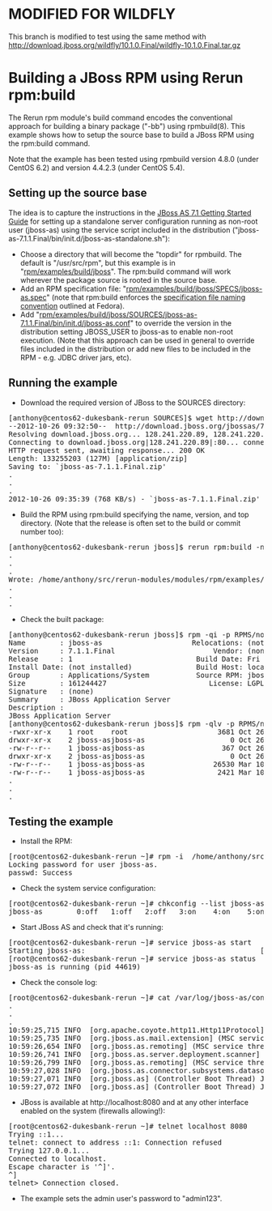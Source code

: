 # MODIFIED FOR WILDFLY

This branch is modified to test using the same method with http://download.jboss.org/wildfly/10.1.0.Final/wildfly-10.1.0.Final.tar.gz

# Building a JBoss RPM using Rerun rpm:build

The Rerun rpm module's build command encodes the conventional approach for building a binary package ("-bb") using rpmbuild(8). This example shows how to setup the source base to build a JBoss RPM using the rpm:build command.

Note that the example has been tested using rpmbuild version 4.8.0 (under CentOS 6.2) and version 4.4.2.3 (under CentOS 5.4).

## Setting up the source base

The idea is to capture the instructions in the [JBoss AS 7.1 Getting Started Guide](https://docs.jboss.org/author/display/AS71/Getting+Started+Guide) for setting up a standalone server configuration running as non-root user (jboss-as) using the service script included in the distribution ("jboss-as-7.1.1.Final/bin/init.d/jboss-as-standalone.sh"):

* Choose a directory that will become the "topdir" for rpmbuild. The default is "/usr/src/rpm", but this example is in "[rpm/examples/build/jboss](https://github.com/rerun-modules/rpm/tree/master/examples/build/jboss)". The rpm:build command will work wherever the package source is rooted in the source base.
* Add an RPM specification file: "[rpm/examples/build/jboss/SPECS/jboss-as.spec](https://github.com/rerun-modules/rpm/tree/master/examples/build/jboss/SPECS/jboss-as.spec)" (note that rpm:build enforces the [specification file naming convention](http://fedoraproject.org/wiki/Packaging:NamingGuidelines#Spec_file_name) outlined at Fedora).
* Add  "[rpm/examples/build/jboss/SOURCES/jboss-as-7.1.1.Final/bin/init.d/jboss-as.conf](https://github.com/rerun-modules/rpm/tree/master/examples/build/jboss/SOURCES/jboss-as-7.1.1.Final/bin/init.d/jboss-as.conf)" to override the version in the distribution setting JBOSS_USER to jboss-as to enable non-root execution. (Note that this approach can be used in general to override files included in the distribution or add new files to be included in the RPM - e.g. JDBC driver jars, etc).

## Running the example

* Download the required version of JBoss to the SOURCES directory:
<pre>
[anthony@centos62-dukesbank-rerun SOURCES]$ wget http://download.jboss.org/jbossas/7.1/jboss-as-7.1.1.Final/jboss-as-7.1.1.Final.zip
--2012-10-26 09:32:50--  http://download.jboss.org/jbossas/7.1/jboss-as-7.1.1.Final/jboss-as-7.1.1.Final.zip
Resolving download.jboss.org... 128.241.220.89, 128.241.220.81
Connecting to download.jboss.org|128.241.220.89|:80... connected.
HTTP request sent, awaiting response... 200 OK
Length: 133255203 (127M) [application/zip]
Saving to: `jboss-as-7.1.1.Final.zip'
.
.
.
2012-10-26 09:35:39 (768 KB/s) - `jboss-as-7.1.1.Final.zip' saved [133255203/133255203]
</pre>
* Build the RPM using rpm:build specifying the name, version, and top directory. (Note that the release is often set to the build or commit number too):
<pre>
[anthony@centos62-dukesbank-rerun jboss]$ rerun rpm:build -n jboss-as -v 7.1.1.Final -t $(pwd)
.
.
.
Wrote: /home/anthony/src/rerun-modules/modules/rpm/examples/build/jboss/RPMS/noarch/jboss-as-7.1.1.Final-1.noarch.rpm
.
.
.
</pre>
* Check the built package:
<pre>
[anthony@centos62-dukesbank-rerun jboss]$ rpm -qi -p RPMS/noarch/jboss-as-7.1.1.Final-1.noarch.rpm
Name        : jboss-as                     Relocations: (not relocatable)
Version     : 7.1.1.Final                       Vendor: (none)
Release     : 1                             Build Date: Fri Oct 26 10:37:02 2012
Install Date: (not installed)               Build Host: localhost
Group       : Applications/System           Source RPM: jboss-as-7.1.1.Final-1.src.rpm
Size        : 161244427                        License: LGPL
Signature   : (none)
Summary     : JBoss Application Server
Description :
JBoss Application Server
[anthony@centos62-dukesbank-rerun jboss]$ rpm -qlv -p RPMS/noarch/jboss-as-7.1.1.Final-1.noarch.rpm | more
-rwxr-xr-x    1 root    root                     3681 Oct 26 10:36 /etc/init.d/jboss-as
drwxr-xr-x    2 jboss-asjboss-as                    0 Oct 26 10:36 /etc/jboss-as
-rw-r--r--    1 jboss-asjboss-as                  367 Oct 26 10:36 /etc/jboss-as/jboss-as.conf
drwxr-xr-x    2 jboss-asjboss-as                    0 Oct 26 10:36 /usr/share/jboss-as
-rw-r--r--    1 jboss-asjboss-as                26530 Mar 10  2012 /usr/share/jboss-as/LICENSE.txt
-rw-r--r--    1 jboss-asjboss-as                 2421 Mar 10  2012 /usr/share/jboss-as/README.txt
.
.
.
</pre>

## Testing the example

* Install the RPM:
<pre>
[root@centos62-dukesbank-rerun ~]# rpm -i  /home/anthony/src/rerun-modules/modules/rpm/examples/build/jboss/RPMS/noarch/jboss-as-7.1.1.Final-1.noarch.rpm
Locking password for user jboss-as.
passwd: Success
</pre>
* Check the system service configuration:
<pre>
[root@centos62-dukesbank-rerun ~]# chkconfig --list jboss-as
jboss-as        0:off   1:off   2:off   3:on    4:on    5:on    6:off
</pre>
* Start JBoss AS and check that it's running:
<pre>
[root@centos62-dukesbank-rerun ~]# service jboss-as start
Starting jboss-as:                                         [  OK  ]
[root@centos62-dukesbank-rerun ~]# service jboss-as status
jboss-as is running (pid 44619)
</pre>
* Check the console log:
<pre>
[root@centos62-dukesbank-rerun ~]# cat /var/log/jboss-as/console.log
.
.
.
10:59:25,715 INFO  [org.apache.coyote.http11.Http11Protocol] (MSC service thread 1-1) Starting Coyote HTTP/1.1 on http--127.0.0.1-8080
10:59:25,735 INFO  [org.jboss.as.mail.extension] (MSC service thread 1-2) JBAS015400: Bound mail session [java:jboss/mail/Default]
10:59:26,654 INFO  [org.jboss.as.remoting] (MSC service thread 1-2) JBAS017100: Listening on /127.0.0.1:9999
10:59:26,741 INFO  [org.jboss.as.server.deployment.scanner] (MSC service thread 1-2) JBAS015012: Started FileSystemDeploymentService for directory /usr/share/jboss-as/standalone/deployments
10:59:26,799 INFO  [org.jboss.as.remoting] (MSC service thread 1-2) JBAS017100: Listening on /127.0.0.1:4447
10:59:27,028 INFO  [org.jboss.as.connector.subsystems.datasources] (MSC service thread 1-2) JBAS010400: Bound data source [java:jboss/datasources/ExampleDS]
10:59:27,071 INFO  [org.jboss.as] (Controller Boot Thread) JBAS015951: Admin console listening on http://127.0.0.1:9990
10:59:27,072 INFO  [org.jboss.as] (Controller Boot Thread) JBAS015874: JBoss AS 7.1.1.Final "Brontes" started in 8586ms - Started 133 of 208 services (74 services are passive or on-demand)
</pre>
* JBoss is available at http://localhost:8080 and at any other interface enabled on the system (firewalls allowing!):
<pre>
[root@centos62-dukesbank-rerun ~]# telnet localhost 8080
Trying ::1...
telnet: connect to address ::1: Connection refused
Trying 127.0.0.1...
Connected to localhost.
Escape character is '^]'.
^]
telnet> Connection closed.
</pre>
* The example sets the admin user's password to "admin123".
